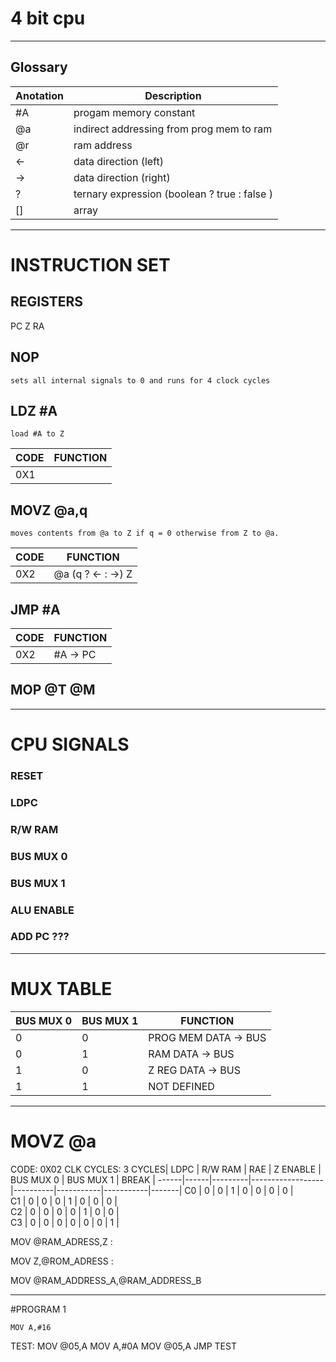 # 4 bit cpu
-----------
##  Glossary

Anotation | Description |
-----|------------------| 
#A   | progam memory constant
@a   | indirect addressing from prog mem to ram
@r   | ram address
<-   | data direction (left)  
->   | data direction (right)  
?    | ternary expression (boolean ? true : false )
[]   | array

-----------

# INSTRUCTION SET

## REGISTERS

PC
Z
RA

## NOP
    sets all internal signals to 0 and runs for 4 clock cycles

## LDZ #A
    load #A to Z

CODE | FUNCTION 
-----|-----------| 
0X1  |   
   
## MOVZ @a,q 
    moves contents from @a to Z if q = 0 otherwise from Z to @a.  

CODE | FUNCTION 
-----|-----------| 
0X2  |   @a (q ? <- : ->) Z      

## JMP #A 
CODE | FUNCTION 
-----|-----------| 
0X2  |  #A -> PC      

## 
## MOP @T @M 
-----------
# CPU SIGNALS
### RESET
### LDPC
### R/W RAM
### BUS MUX 0
### BUS MUX 1
### ALU ENABLE
### ADD PC ???
-----------
# MUX TABLE

BUS MUX 0 | BUS MUX 1 | FUNCTION
----------|-----------|----------|   
0     |     0     |  PROG MEM DATA -> BUS 
0     |     1     |  RAM DATA -> BUS
1     |     0     |  Z REG DATA -> BUS
1     |     1     |  NOT DEFINED

-----------
# MOVZ @a

CODE: 0X02 
CLK CYCLES: 3
CYCLES| LDPC | R/W RAM | RAE           | Z ENABLE | BUS MUX 0 | BUS MUX 1 | BREAK | 
------|------|---------|------------------|----------|-----------|-----------|-------|
C0    |  0   |    0    |        1         |    0     |      0    |     0     |   0   |   
C1    |  0   |    0    |        0         |    1     |      0    |     0     |   0   |    
C2    |  0   |    0    |        0         |    0     |      1    |     0     |   0   |        
C3    |  0   |    0    |        0         |    0     |      0    |     0     |   1   |


MOV @RAM_ADRESS,Z :

MOV Z,@ROM_ADRESS :

MOV @RAM_ADDRESS_A,@RAM_ADDRESS_B


-----------

#PROGRAM 1

    MOV A,#16
TEST:
    MOV @05,A
    MOV A,#0A
    MOV @05,A
    JMP TEST




